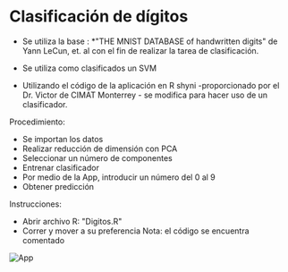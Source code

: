 # Clasificación de dígitos

* Se utiliza la base : *"THE MNIST DATABASE
of handwritten digits" de Yann LeCun, et. al con el fin de realizar la tarea de clasificación.

* Se utiliza como clasificados un SVM

* Utilizando el código de la aplicación en R shyni -proporcionado por el Dr. Victor de CIMAT Monterrey - se modifica para hacer uso de un clasificador.

Procedimiento:
* Se importan los datos
* Realizar reducción de dimensión con PCA
* Seleccionar un número de componentes
* Entrenar clasificador
* Por medio de la App, introducir un número del 0 al 9
* Obtener predicción

Instrucciones:
* Abrir archivo R: "Digitos.R"
* Correr y mover a su preferencia
Nota: el código se encuentra comentado


![App](https://github.com/hairo1421/Digit-Classification/blob/master/imagen.png)
